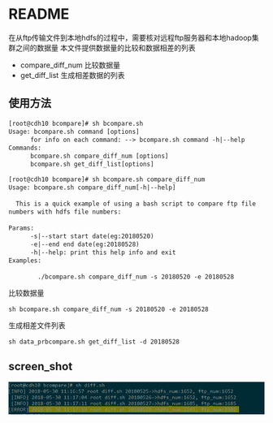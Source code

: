 # README
在从ftp传输文件到本地hdfs的过程中，需要核对远程ftp服务器和本地hadoop集群之间的数据量
本文件提供数据量的比较和数据相差的列表
- compare_diff_num 比较数据量
- get_diff_list 生成相差数据的列表

## 使用方法
```
[root@cdh10 bcompare]# sh bcompare.sh
Usage: bcompare.sh command [options]
      for info on each command: --> bcompare.sh command -h|--help
Commands:
      bcompare.sh compare_diff_num [options]
      bcompare.sh get_diff_list[options]
```

```
[root@cdh10 bcompare]# sh bcompare.sh compare_diff_num
Usage: bcompare.sh compare_diff_num[-h|--help]

  This is a quick example of using a bash script to compare ftp file numbers with hdfs file numbers:

Params:
      -s|--start start date(eg:20180520)
      -e|--end end date(eg:20180528)
      -h|--help: print this help info and exit
Examples:

        ./bcompare.sh compare_diff_num -s 20180520 -e 20180528
```
比较数据量
```
sh bcompare.sh compare_diff_num -s 20180520 -e 20180528
```
生成相差文件列表
```
sh data_prbcompare.sh get_diff_list -d 20180528
```
## screen_shot
![](https://github.com/yiluohan1234/tools/blob/master/bcompare/screen_shot_diff.png)
